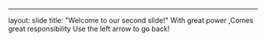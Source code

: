 ---
layout: slide
title: "Welcome to our second slide!"
With great power ,Comes great responsibility
Use the left arrow to go back!